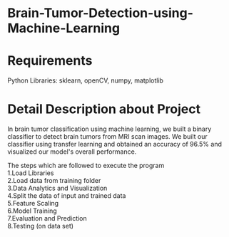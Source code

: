 # Brain-Tumor-Detection-using-Machine-Learning

# Requirements
Python
Libraries: sklearn, openCV, numpy, matplotlib 

# Detail Description about Project
In brain tumor classification using machine learning, we built a binary classifier to detect brain tumors from MRI scan images. We built our classifier using transfer learning and obtained an accuracy of 96.5% and visualized our model's overall performance.<br>

The steps which are followed to execute the program<br>
1.Load Libraries<br>
2.Load data from training folder<br>
3.Data Analytics and Visualization<br>
4.Split the data of input and trained data<br>
5.Feature Scaling<br>
6.Model Training<br>
7.Evaluation and Prediction<br>
8.Testing (on data set)

